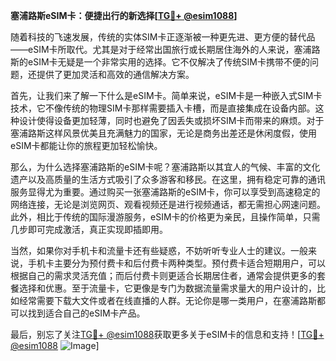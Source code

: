**塞浦路斯eSIM卡：便捷出行的新选择[[TG💪+ @esim1088](https://t.me/s/esim1088)]**

随着科技的飞速发展，传统的实体SIM卡正逐渐被一种更先进、更方便的替代品——eSIM卡所取代。尤其是对于经常出国旅行或长期居住海外的人来说，塞浦路斯的eSIM卡无疑是一个非常实用的选择。它不仅解决了传统SIM卡携带不便的问题，还提供了更加灵活和高效的通信解决方案。

首先，让我们来了解一下什么是eSIM卡。简单来说，eSIM卡是一种嵌入式SIM卡技术，它不像传统的物理SIM卡那样需要插入卡槽，而是直接集成在设备内部。这种设计使得设备更加轻薄，同时也避免了因丢失或损坏SIM卡而带来的麻烦。对于塞浦路斯这样风景优美且充满魅力的国家，无论是商务出差还是休闲度假，使用eSIM卡都能让你的旅程更加轻松愉快。

那么，为什么选择塞浦路斯的eSIM卡呢？塞浦路斯以其宜人的气候、丰富的文化遗产以及高质量的生活方式吸引了众多游客和移民。在这里，拥有稳定可靠的通讯服务显得尤为重要。通过购买一张塞浦路斯的eSIM卡，你可以享受到高速稳定的网络连接，无论是浏览网页、观看视频还是进行视频通话，都无需担心网速问题。此外，相比于传统的国际漫游服务，eSIM卡的价格更为亲民，且操作简单，只需几步即可完成激活，真正实现即插即用。

当然，如果你对手机卡和流量卡还有些疑惑，不妨听听专业人士的建议。一般来说，手机卡主要分为预付费卡和后付费卡两种类型。预付费卡适合短期用户，可以根据自己的需求灵活充值；而后付费卡则更适合长期居住者，通常会提供更多的套餐选择和优惠。至于流量卡，它更像是专门为数据流量需求量大的用户设计的，比如经常需要下载大文件或者在线直播的人群。无论你是哪一类用户，在塞浦路斯都可以找到适合自己的eSIM卡产品。

最后，别忘了关注[TG💪+ @esim1088](https://t.me/s/esim1088)获取更多关于eSIM卡的信息和支持！[[TG💪+ @esim1088](https://t.me/s/esim1088) ![Image](https://i.postimg.cc/4NQfJmqS/Snipaste-2025-05-13-00-14-12.png)]